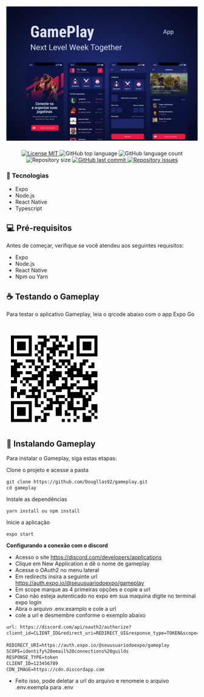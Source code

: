 <h1 align="center">
    <img alt="Gameplay" title="GamePlay" src=".github/gameplay-preview.png" />
</h1>

<p align="center">
  <a href="https://opensource.org/licenses/MIT">
    <img src="https://img.shields.io/badge/License-MIT-1D2766" alt="License MIT">
  </a>
  
  <img alt="GitHub top language" src="https://img.shields.io/github/languages/top/Dougllas92/plantmanager-cli?color=1D2766">

  <img alt="GitHub language count" src="https://img.shields.io/github/languages/count/Dougllas92/plantmanager-cli?color=1D2766">

  <img alt="Repository size" src="https://img.shields.io/github/repo-size/Dougllas92/plantmanager-cli?color=1D2766">
  
  <a href="https://github.com/Fekleite/plantmanager/commits/master">
    <img alt="GitHub last commit" src="https://img.shields.io/github/last-commit/Dougllas92/plantmanager-cli?color=1D2766">
  </a>

  <a href="https://github.com/Dougllas92/plantmanager-cli/issues">
    <img alt="Repository issues" src="https://img.shields.io/github/issues/Dougllas92/plantmanager-cli?color=1D2766">
  </a>
</p>

### 🧪 Tecnologias
 * Expo
 * Node.js
 * React Native
 * Typescript

## 💻 Pré-requisitos

Antes de começar, verifique se você atendeu aos seguintes requisitos:
* Expo
* Node.js
* React Native
* Npm ou Yarn

## ☕ Testando o Gameplay
Para testar o aplicativo Gameplay, leia o qrcode abaixo com o app Expo Go
<h1>
    <img alt="qrcode" src=".github/gameplay-qrcode.png" />
</h1>

## 🚀 Instalando Gameplay

Para instalar o Gameplay, siga estas etapas:

Clone o projeto e acesse a pasta

```
git clone https://github.com/Dougllas92/gameplay.git
cd gameplay
```

Instale as dependências
```
yarn install ou npm install
```

Inicie a aplicação
```
expo start
```

**Configurando a conexão com o discord**

- Acesso o site https://discord.com/developers/applications
- Clique em New Application e dê o nome de gameplay
- Acesse o OAuth2 no menu lateral
- Em redirects insira a seguinte url https://auth.expo.io/@seuusuariodoexpo/gameplay
- Em scope marque as 4 primeiras opções e copie a url
- Caso não esteja autenticado no expo em sua maquina digite no terminal expo login 
- Abra o arquivo .env.examplo e cole a url
- cole a url e desmembre conforme o exemplo abaixo
```
url: https://discord.com/api/oauth2/authorize?client_id=CLIENT_ID&redirect_uri=REDIRECT_UI&response_type=TOKEN&scope=SCOPE

REDIRECT_URI=https://auth.expo.io/@seuusuariodoexpo/gameplay
SCOPE=identify%20email%20connections%20guilds
RESPONSE_TYPE=token
CLIENT_ID=123456789
CDN_IMAGE=https://cdn.discordapp.com
```
- Feito isso, pode deletar a url do arquivo e renomeie o arquivo .env.exempla para .env

